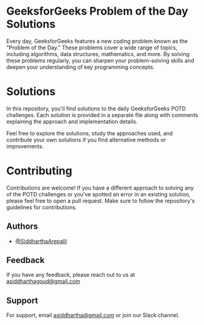 
# GeeksforGeeks Problem of the Day Solutions

Every day, GeeksforGeeks features a new coding problem known as the "Problem of the Day." These problems cover a wide range of topics, including algorithms, data structures, mathematics, and more. By solving these problems regularly, you can sharpen your problem-solving skills and deepen your understanding of key programming concepts.

# Solutions
In this repository, you'll find solutions to the daily GeeksforGeeks POTD challenges. Each solution is provided in a separate file along with comments explaining the approach and implementation details.

Feel free to explore the solutions, study the approaches used, and contribute your own solutions if you find alternative methods or improvements.

# Contributing
Contributions are welcome! If you have a different approach to solving any of the POTD challenges or you've spotted an error in an existing solution, please feel free to open a pull request. Make sure to follow the repository's guidelines for contributions.


## Authors

- [@SiddharthaArepalli](https://github.com/SiddharthaArepalli)


## Feedback

If you have any feedback, please reach out to us at asiddharthagoud@gmail.com


## Support

For support, email asiddhartha@gmail.com  or join our Slack channel.

